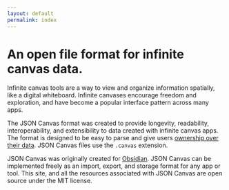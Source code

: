 ```yaml
---
layout: default
permalink: index
---
```


# An open file format for infinite canvas data.

Infinite canvas tools are a way to view and organize information spatially, like a digital whiteboard. Infinite canvases encourage freedom and exploration, and have become a popular interface pattern across many apps.

The JSON Canvas format was created to provide longevity, readability, interoperability, and extensibility to data created with infinite canvas apps. The format is designed to be easy to parse and give users [ownership over their data](https://stephango.com/file-over-app). JSON Canvas files use the `.canvas` extension. 

JSON Canvas was originally created for [Obsidian](https://obsidian.md/canvas). JSON Canvas can be implemented freely as an import, export, and storage format for any app or tool. This site, and all the resources associated with JSON Canvas are open source under the MIT license.
